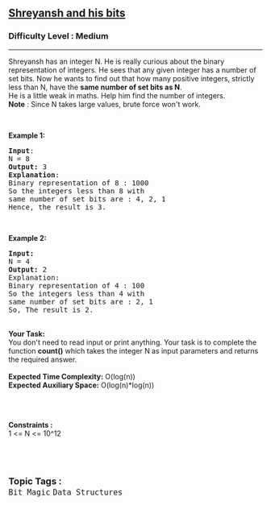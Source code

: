 <h2><a href="https://practice.geeksforgeeks.org/problems/shreyansh-and-his-bits1420/0">Shreyansh and his bits</a></h2><h3>Difficulty Level : Medium</h3><hr><div class="problems_problem_content__Xm_eO"><p>Shreyansh has an integer N. He is really curious about the binary representation of integers. He sees that any given integer has a number of set bits. Now he wants to find out that how many positive integers, strictly less than N, have the <strong>same number of set bits as N</strong>.<br>
He is a little weak in maths. Help him find the number of integers.<br>
<strong>Note</strong> : Since N takes large values, brute force won't work.</p>

<p>&nbsp;</p>

<p><strong>Example 1:</strong></p>

<pre><strong>Input</strong>:
N = 8
<strong>Output:</strong>&nbsp;3
<strong>Explanation</strong>:
Binary representation of 8 : 1000
So the integers less than 8 with 
same number of set bits are : 4, 2, 1
Hence, the result is 3.  
</pre>

<p>&nbsp;</p>

<p><strong>Example 2:</strong></p>

<pre><strong>Input:</strong>
N = 4
<strong>Output:&nbsp;</strong>2
Explanation:
Binary representation of 4 : 100
So the integers less than 4 with 
same number of set bits are : 2, 1
So, The result is 2.
</pre>

<p><br>
<strong>Your Task:&nbsp;&nbsp;</strong><br>
You don't need to read input or print anything. Your task is to complete the function&nbsp;<strong>count()</strong>&nbsp;which takes the integer&nbsp;N<strong>&nbsp;</strong>as input parameters and returns the required answer.<br>
<br>
<strong>Expected Time Complexity:</strong> O(log(n))<br>
<strong>Expected Auxiliary Space:</strong> O(log(n)*log(n))<br>
&nbsp;</p>

<p>&nbsp;</p>

<p><strong>Constraints :</strong>&nbsp;<br>
1 &lt;= N &lt;= 10^12</p>

<p>&nbsp;</p>
</div><br><p><span style=font-size:18px><strong>Topic Tags : </strong><br><code>Bit Magic</code>&nbsp;<code>Data Structures</code>&nbsp;